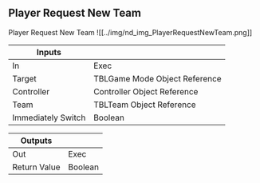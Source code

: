 ## Player Request New Team
Player Request New Team
![[../img/nd_img_PlayerRequestNewTeam.png]]

|Inputs||
|--|--|
| In | Exec |
| Target | TBLGame Mode Object Reference |
| Controller | Controller Object Reference |
| Team | TBLTeam Object Reference |
| Immediately Switch | Boolean |

|Outputs||
|--|--|
| Out | Exec |
| Return Value | Boolean |

